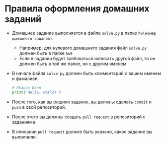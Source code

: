 # Правила оформления домашних заданий

- Домашнее задание выполняется в файле `solve.py` в папке `hw(номер домашнего задания)`.
    - Например, для нулевого домашнего задания файл `solve.py` должен быть в папке `hw0`
    - Если в задании будет требоваться написать другой файл, то он должен быть в той же папке, но с другим именем
- В начале файла `solve.py` должен быть комментарий с вашим именем и фамилией.

    ```python
    # Иванов Иван
    print('Hello, world!')
    ```

- После того, как вы решили задание, вы должны сделать `commit` и `push` в свой репозиторий.
- После этого вы должны создать `pull request` в репозиторий с заданиями.
- В описании `pull request` должно быть указано, какое задание вы выполнили.



